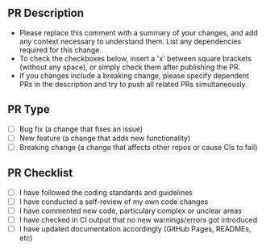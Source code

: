 ## PR Description

- Please replace this comment with a summary of your changes, and add any context 
necessary to understand them. List any dependencies required for this change.
- To check the checkboxes below, insert a 'x' between square brackets (without 
any space), or simply check them after publishing the PR.
- If you changes include a breaking change, please specify dependent PRs in the 
description and try to push all related PRs simultaneously.

## PR Type
- [ ] Bug fix (a change that fixes an issue)
- [ ] New feature (a change that adds new functionality)
- [ ] Breaking change (a change that affects other repos or cause CIs to fail)

## PR Checklist
- [ ] I have followed the coding standards and guidelines
- [ ] I have conducted a self-review of my own code changes
- [ ] I have commented new code, particulary complex or unclear areas 
- [ ] I have checked in CI output that no new warnings/errors got introduced
- [ ] I have updated documentation accordingly (GitHub Pages, READMEs, etc)
